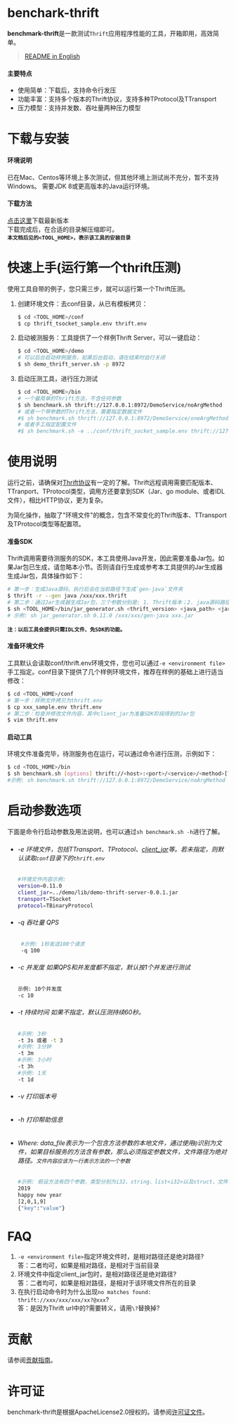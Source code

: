 # benchark-thrift
**benchmark-thrift**是一款测试`Thrift`应用程序性能的工具，开箱即用，高效简单。
> [README in English](README.md)
#### 主要特点
 * 使用简单：下载后，支持命令行发压 
 * 功能丰富：支持多个版本的Thrift协议，支持多种TProtocol及TTransport
 * 压力模型：支持并发数、吞吐量两种压力模型  
# 下载与安装
#### 环境说明
已在Mac、Centos等环境上多次测试，但其他环境上测试尚不充分，暂不支持Windows。
需要JDK 8或更高版本的Java运行环境。
#### 下载方法
[点击这里](https://github.com/didichuxing/benchmark-thrift/raw/master/output/benchmark-thrift-0.0.1.zip)下载最新版本  
下载完成后，在合适的目录解压缩即可。  
**`本文档后见的<TOOL_HOME>，表示该工具的安装目录`**

# 快速上手(运行第一个thrift压测)
使用工具自带的例子，您只需三步，就可以运行第一个Thrift压测。
1. 创建环境文件：去conf目录，从已有模板拷贝：
	```bash
	$ cd <TOOL_HOME>/conf
	$ cp thrift_tsocket_sample.env thrift.env
	```
2. 启动被测服务：工具提供了一个样例Thrift Server，可以一键启动： 
	```bash
	$ cd <TOOL_HOME>/demo
	# 可以后台启动样例服务，如果后台启动，请在结束时自行关闭
	$ sh demo_thrift_server.sh -p 8972 
	```
3. 启动压测工具，进行压力测试
	```bash
	$ cd <TOOL_HOME>/bin
	# 一个最简单的Thrift方法，不含任何参数
	$ sh benchmark.sh thrift://127.0.0.1:8972/DemoService/noArgMethod
	# 或者一个带参数的Thrift方法，需要指定数据文件
	#$ sh benchmark.sh thrift://127.0.0.1:8972/DemoService/oneArgMethod?@../demo/data/oneArgMethod.text
	# 或者手工指定配置文件
	#$ sh benchmark.sh -e ../conf/thrift_socket_sample.env thrift://127.0.0.1:8972/DemoService/noArgMethod
	```

# 使用说明
运行之前，请确保对[Thrift协议](https://thrift.apache.org/tutorial/)有一定的了解。Thrift远程调用需要匹配版本、TTranport、TProtocol类型，调用方还要拿到SDK（Jar、go module、或者IDL文件），相比HTTP协议，更为复杂。

为简化操作，抽取了"环境文件"的概念，包含不常变化的Thrift版本、TTransport及TProtocol类型等配置项。

#### 准备SDK
Thrift调用需要待测服务的SDK，本工具使用Java开发，因此需要准备Jar包。如果Jar包已生成，请忽略本小节。否则请自行生成或参考本工具提供的Jar生成器生成Jar包，具体操作如下：

```bash
# 第一步：生成Java源码，执行后会在当前路径下生成`gen-java`文件夹
$ thrift -r --gen java /xxx/xxx.thrift 
# 第二步：通过Jar生成器生成Jar包，三个参数分别是: 1. Thrift版本；2. java源码路径(绝对路径)；3. jar包的位置和名称
$ sh <TOOL_HOME>/bin/jar_generator.sh <thrift_version> <java_path> <jar_path> 
# 示例: sh jar_generator.sh 0.11.0 /xxx/xxx/gen-java xxx.jar
```
**`注：以后工具会提供只需IDL文件、免SDK的功能。`**

#### 准备环境文件
工具默认会读取conf/thrift.env环境文件，您也可以通过`-e <environment file>`手工指定。conf目录下提供了几个样例环境文件，推荐在样例的基础上进行适当修改：
```bash
$ cd <TOOL_HOME>/conf
# 第一步：样例文件拷贝为thrift.env
$ cp xxx_sample.env thrift.env
# 第二步：检查并修改文件内容，其中client_jar为准备SDK阶段得到的Jar包
$ vim thrift.env
```

#### 启动工具 
环境文件准备完毕，待测服务也在运行，可以通过命令进行压测，示例如下：  
```bash
$ cd <TOOL_HOME>/bin
$ sh benchmark.sh [options] thrift://<host>:<port>/<service>/<method>[?@<data_file>]
#示例: sh benchmark.sh thrift://127.0.0.1:8972/DemoService/noArgMethod
```

# 启动参数选项
下面是命令行启动参数及用法说明，也可以通过`sh benchmark.sh -h`进行了解。 
 * ###### -e 环境文件，包括TTransport、TProtocol、[client_jar](#准备SDK)等。若未指定，则默认读取`conf`目录下的`thrift.env`
    ```bash
    #环境文件内容示例:     
    version=0.11.0  
	client_jar=../demo/lib/demo-thrift-server-0.0.1.jar
    transport=TSocket  
    protocol=TBinaryProtocol 
    ```    
 * ###### -q 吞吐量 QPS 
   ```bash
    #示例: 1秒发送100个请求
    -q 100
    ``` 
 * ###### -c 并发度 如果QPS和并发度都不指定，默认按1个并发进行测试 
    ```bash
    示例: 10个并发度
    -c 10
    ``` 
 * ###### -t 持续时间 如果不指定，默认压测持续60秒。
    ```bash
    #示例: 3秒
    -t 3s 或者 -t 3
    #示例: 3分钟
    -t 3m
    #示例: 3小时
    -t 3h
    #示例: 1天
    -t 1d
    ``` 
 * ###### -v 打印版本号
 * ###### -h 打印帮助信息
 * ###### Where: data_file表示为一个包含方法参数的本地文件，通过使用`@`识别为文件，如果目标服务的方法含有参数，那么必须指定参数文件，文件路径为绝对路径。`文件内容应该为一行表示方法的一个参数`
    ```bash
    #示例: 假设方法有四个参数，类型分别为i32、string、list<i32>以及struct，文件内容形式应为
    2019
    happy new year
    [2,0,1,9]
    {"key":"value"}
    ```

# FAQ
1. `-e <environment file>`指定环境文件时，是相对路径还是绝对路径?  
	答：二者均可，如果是相对路径，是相对于当前目录
2. 环境文件中指定client_jar包时，是相对路径还是绝对路径?  
	答：二者均可，如果是相对路径，是相对于该环境文件所在的目录
3. 在执行启动命令时为什么出现`no matches found: thrift://xxx/xxx/xxx/xx?@xxx`?  
    答：是因为Thrift url中的?需要转义，请用`\?`替换掉?

# 贡献

请参阅[贡献指南](CONTRIBUTING.md)。

# 许可证

benchmark-thrift是根据ApacheLicense2.0授权的。请参阅[许可证文件](LICENSE)。
